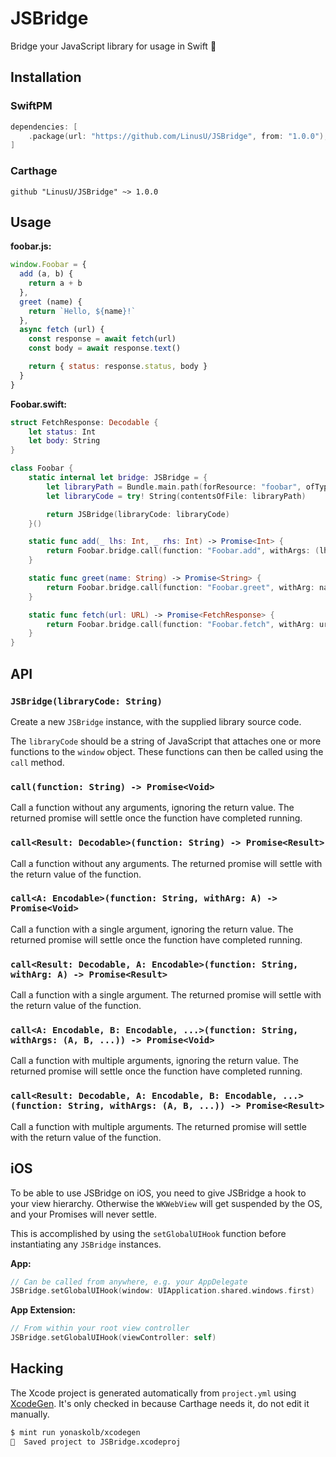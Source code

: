 # JSBridge

Bridge your JavaScript library for usage in Swift 🚀

## Installation

### SwiftPM

```swift
dependencies: [
    .package(url: "https://github.com/LinusU/JSBridge", from: "1.0.0"),
]
```

### Carthage

```text
github "LinusU/JSBridge" ~> 1.0.0
```

## Usage

**foobar.js:**

```js
window.Foobar = {
  add (a, b) {
    return a + b
  },
  greet (name) {
    return `Hello, ${name}!`
  },
  async fetch (url) {
    const response = await fetch(url)
    const body = await response.text()

    return { status: response.status, body }
  }
}
```

**Foobar.swift:**

```swift
struct FetchResponse: Decodable {
    let status: Int
    let body: String
}

class Foobar {
    static internal let bridge: JSBridge = {
        let libraryPath = Bundle.main.path(forResource: "foobar", ofType: "js")!
        let libraryCode = try! String(contentsOfFile: libraryPath)

        return JSBridge(libraryCode: libraryCode)
    }()

    static func add(_ lhs: Int, _ rhs: Int) -> Promise<Int> {
        return Foobar.bridge.call(function: "Foobar.add", withArgs: (lhs, rhs)) as Promise<Int>
    }

    static func greet(name: String) -> Promise<String> {
        return Foobar.bridge.call(function: "Foobar.greet", withArg: name) as Promise<String>
    }

    static func fetch(url: URL) -> Promise<FetchResponse> {
        return Foobar.bridge.call(function: "Foobar.fetch", withArg: url) as Promise<FetchResponse>
    }
}
```

## API

### `JSBridge(libraryCode: String)`

Create a new `JSBridge` instance, with the supplied library source code.

The `libraryCode` should be a string of JavaScript that attaches one or more functions to the `window` object. These functions can then be called using the `call` method.

### `call(function: String) -> Promise<Void>`

Call a function without any arguments, ignoring the return value. The returned promise will settle once the function have completed running.

### `call<Result: Decodable>(function: String) -> Promise<Result>`

Call a function without any arguments. The returned promise will settle with the return value of the function.

### `call<A: Encodable>(function: String, withArg: A) -> Promise<Void>`

Call a function with a single argument, ignoring the return value. The returned promise will settle once the function have completed running.

### `call<Result: Decodable, A: Encodable>(function: String, withArg: A) -> Promise<Result>`

Call a function with a single argument. The returned promise will settle with the return value of the function.

### `call<A: Encodable, B: Encodable, ...>(function: String, withArgs: (A, B, ...)) -> Promise<Void>`

Call a function with multiple arguments, ignoring the return value. The returned promise will settle once the function have completed running.

### `call<Result: Decodable, A: Encodable, B: Encodable, ...>(function: String, withArgs: (A, B, ...)) -> Promise<Result>`

Call a function with multiple arguments. The returned promise will settle with the return value of the function.

## iOS

To be able to use JSBridge on iOS, you need to give JSBridge a hook to your view hierarchy. Otherwise the `WKWebView` will get suspended by the OS, and your Promises will never settle.

This is accomplished by using the `setGlobalUIHook` function before instantiating any `JSBridge` instances.

**App:**

```swift
// Can be called from anywhere, e.g. your AppDelegate
JSBridge.setGlobalUIHook(window: UIApplication.shared.windows.first)
```

**App Extension:**

```swift
// From within your root view controller
JSBridge.setGlobalUIHook(viewController: self)
```

## Hacking

The Xcode project is generated automatically from `project.yml` using [XcodeGen](https://github.com/yonaskolb/XcodeGen). It's only checked in because Carthage needs it, do not edit it manually.

```sh
$ mint run yonaskolb/xcodegen
💾  Saved project to JSBridge.xcodeproj
```
